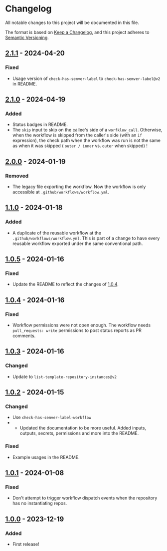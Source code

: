 # Changelog

All notable changes to this project will be documented in this file.

The format is based on [Keep a Changelog](https://keepachangelog.com/en/1.1.0/),
and this project adheres to [Semantic Versioning](https://semver.org/spec/v2.0.0.html).

## [2.1.1] - 2024-04-20

### Fixed

- Usage version of `check-has-semver-label`  to `check-has-semver-label@v2` in README.

## [2.1.0] - 2024-04-19

### Added

- Status badges in README.
- The `skip` input to skip on the callee's side of a `worfklow_call`. Otherwise, when the workflow is skipped from
  the caller's side (with an `if` expression), the check path when the workflow was run is not the same as when
  it was skipped ( `outer / inner` vs. `outer` when skipped) !

## [2.0.0] - 2024-01-19

### Removed

- The legacy file exporting the workflow. Now the workflow is only accessible at `.github/workflows/workflow.yml`.

## [1.1.0] - 2024-01-18

### Added

- A duplicate of the reusable workflow at the `.github/workflows/workflow.yml`. This is part of a change to have
every reusable workflow exported under the same conventional path.

## [1.0.5] - 2024-01-16

### Fixed

- Update the README to reflect the changes of [1.0.4].

## [1.0.4] - 2024-01-16

### Fixed

- Workflow permissions were not open enough. The workflow needs `pull_requests: write` permissions to
post status reports as PR comments.

## [1.0.3] - 2024-01-16

### Changed

- Update to `list-template-repository-instances@v2`

## [1.0.2] - 2024-01-15

### Changed

- Use `check-has-semver-label-workflow`
- - Updated the documentation to be more useful. Added inputs, outputs, secrets, permissions and more into the README.

### Fixed

- Example usages in the README.


## [1.0.1] - 2024-01-08

### Fixed

- Don't attempt to trigger workflow dispatch events when the repository has no instantiating repos.

## [1.0.0] - 2023-12-19

### Added

- First release!

[2.1.1]: https://github.com/infrastructure-blocks/trigger-update-from-template-workflow/compare/v2.1.0...v2.1.1
[2.1.0]: https://github.com/infrastructure-blocks/trigger-update-from-template-workflow/compare/v2.0.0...v2.1.0
[2.0.0]: https://github.com/infrastructure-blocks/trigger-update-from-template-workflow/compare/v1.1.0...v2.0.0
[1.1.0]: https://github.com/infrastructure-blocks/trigger-update-from-template-workflow/compare/v1.0.5...v1.1.0
[1.0.5]: https://github.com/infrastructure-blocks/trigger-update-from-template-workflow/compare/v1.0.4...v1.0.5
[1.0.4]: https://github.com/infrastructure-blocks/trigger-update-from-template-workflow/compare/v1.0.3...v1.0.4
[1.0.3]: https://github.com/infrastructure-blocks/trigger-update-from-template-workflow/compare/v1.0.2...v1.0.3
[1.0.2]: https://github.com/infrastructure-blocks/trigger-update-from-template-workflow/compare/v1.0.1...v1.0.2
[1.0.1]: https://github.com/infrastructure-blocks/trigger-update-from-template-workflow/compare/v1.0.0...v1.0.1
[1.0.0]: https://github.com/infrastructure-blocks/trigger-update-from-template-workflow/releases/tag/v1.0.0
